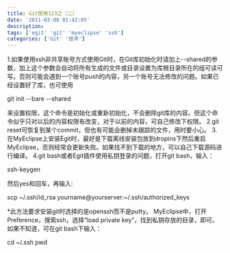 ```yaml
---
title: Git使用123之（二）
date: '2011-03-08 01:42:05'
description: 
tags: ['egit' 'git' 'myeclipse' 'ssh']
categories: ['Git' '技术']
---
```


1.如果使用ssh非共享账号方式使用Git时，在Git库初始化时请加上--shared的参数，加上这个参数会自动将所有生成的文件或目录设置为库根目录所在的组可读可写。否则可能会遇到一个账号push的内容，另一个账号无法修改的问题。如果已经设置好了库，也可使用

git init --bare --shared


来设置权限，这个命令是初始化或重新初始化，不会删除git库的内容。但这个命令似乎只对以后的内容权限有改变，对于以前的内容，可自己修改下权限。
2.git reset可恢复到某个commit，但也有可能会删掉未跟踪的文件，用时要小心。
3.在MyEclipse上安装Egit时，最好是下载离线安装包放到dropins下然后重启MyEclipse，否则经常会更新失败。如果找不到下载的地方，可以自己下载源码进行编译。
4.git bash或者Egit插件使用私钥登录的问题，打开git bash，输入：


ssh-keygen


然后yes和回车，再输入:


scp ~/.ssh/id_rsa yourname@yourserver:~/.ssh/authorized_keys


*此方法要求安装git时选择的是openssh而不是putty。
MyEclipse中，打开Preference，搜索ssh，选择“load private key”，找到私钥存放的目录，即可。
如果不知道，可在git bash下输入：


cd ~/.ssh
pwd
